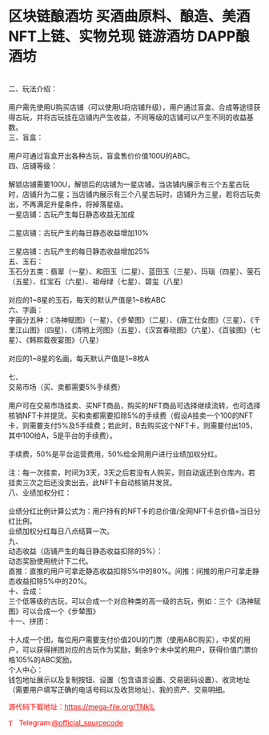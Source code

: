 # 区块链酿酒坊 买酒曲原料、酿造、美酒NFT上链、实物兑现 链游酒坊  DAPP酿酒坊

<br>二、玩法介绍：<br> <br>用户需先使用U购买店铺（可以使用U将店铺升级），用户通过盲盒、合成等途径获得古玩，并将古玩挂在店铺内产生收益，不同等级的店铺可以产生不同的收益基数。<br>三、盲盒：<br> <br>用户可通过盲盒开出各种古玩，盲盒售价价值100U的ABC。<br>四、店铺等级：<br> <br>解锁店铺需要100U，解锁后的店铺为一星店铺，当店铺内展示有三个五星古玩时，店铺升为二星；当店铺内展示有三个八星古玩时，店铺升为三星，若将古玩卖出，不再满足升星条件，将掉落星级。<br> 一星店铺：古玩产生每日静态收益无加成<br> <br>二星店铺：古玩产生的每日静态收益增加10%<br> <br>三星店铺：古玩产生的每日静态收益增加25%<br>五、玉石：<br>玉石分五类：翡翠（一星）、和田玉（二星）、蓝田玉（三星）、玛瑙（四星）、萤石（五星）、红宝石（六星）、祖母绿（七星）、碧玺（八星）<br> <br>对应的1~8星的玉石，每天的默认产值是1~8枚ABC<br>六、字画：<br>字画分五种：《洛神赋图》（一星）、《步辇图》（二星）、《唐工仕女图》（三星）、《千里江山图》（四星）、《清明上河图》（五星）、《汉宫春晓图》（六星）、《百骏图》（七星）、《韩熙载夜宴图》（八星）<br> <br>对应的1~8星的名画，每天默认产值是1~8枚A       <br> <br>七、<br>交易市场（买、卖都需要5%手续费）<br> <br>用户可在交易市场挂卖、买NFT商品，购买的NFT商品可选择继续流转，也可选择核销NFT卡并提货。买和卖都需要扣除5%的手续费（假设A挂卖一个100的NFT卡，则需要支付5%及5手续费；若此时，B去购买这个NFT卡，则需要付出105，其中100给A，5是平台的手续费）。<br> <br>手续费，50%是平台运营费用，50%给全网用户进行业绩加权分红。<br> <br>注：每一次挂卖，时间为3天，3天之后若没有人购买，则自动返还到仓库内，若挂卖三次之后还没卖出去，此NFT卡自动核销并发货。<br>八、业绩加权分红：<br> <br>业绩分红比例计算公式为：用户持有的NFT卡的总价值/全网NFT卡总价值=当日分红比例。<br> 业绩加权分红每日八点结算一次。<br>九、<br>动态收益（店铺产生的每日静态收益扣除的5%）：<br> 动态奖励使用统计下二代。<br>直推：直推的用户可拿走静态收益扣除5%中的80%。间推：间推的用户可拿走静态收益扣除5%中的20%。<br>十、合成：<br> 三个低等级的古玩，可以合成一个对应种类的高一级的古玩，例如：三个《洛神赋图》可以合成一个《步辇图》<br>十一、拼团：<br> <br>十人成一个团，每位用户需要支付价值20U的门票（使用ABC购买），中奖的用户，可以获得拼团对应的古玩作为奖励，剩余9个未中奖的用户，获得价值门票价格105%的ABC奖励。<br>个人中心：<br> 钱包地址展示以及复制按钮、设置（包含语言设置、交易密码设置）、收货地址（需要用户填写正确的电话号码以及收货地址）、我的资产、交易明细。<br>


<p style="color: red;">源代码下载地址：<a href="https://mega-file.org/TNkIL" style="color: red;">https://mega-file.org/TNkIL</a></p><p style="color: red;"><img src="https://cdn-icons-png.flaticon.com/512/2111/2111646.png" alt="Telegram Icon" style="width: 16px; vertical-align: middle; margin-right: 5px;">Telegram:<a href="https://t.me/official_sourcecode" style="color: red;">@official_sourcecode</a></p>